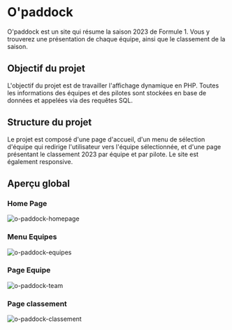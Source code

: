 # O'paddock

O'paddock est un site qui résume la saison 2023 de Formule 1. Vous y trouverez une présentation de chaque équipe, ainsi que le classement de la saison. 

## Objectif du projet

L'objectif du projet est de travailler l'affichage dynamique en PHP. Toutes les informations des équipes et des pilotes sont stockées en base de données et appelées via des requêtes SQL.


## Structure du projet

Le projet est composé d'une page d'accueil, d'un menu de sélection d'équipe qui redirige l'utilisateur vers l'équipe sélectionnée, et d'une page présentant le classement 2023 par équipe et par pilote.
Le site est également responsive.

## Aperçu global 
### Home Page
![o-paddock-homepage](https://github.com/ThomasIANNICCA/o-paddock/assets/152172214/379e3d2f-88bf-4e95-b2fe-e840fdcce697)

### Menu Equipes
![o-paddock-equipes](https://github.com/ThomasIANNICCA/o-paddock/assets/152172214/7b5a84a7-afe4-4d26-933c-49457d8fc5c5)

### Page Equipe
![o-paddock-team](https://github.com/ThomasIANNICCA/o-paddock/assets/152172214/e389e6da-f2bb-4d30-bb73-cad1acccf392)

### Page classement
![o-paddock-classement](https://github.com/ThomasIANNICCA/o-paddock/assets/152172214/12c7778b-c959-4f18-811b-6083c6781bb2)
